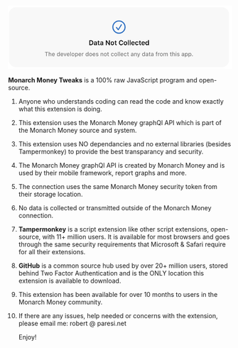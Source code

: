 
![Settings](/images/MM_SettingsDeveloper.png)

**Monarch Money Tweaks** is a 100% raw JavaScript program and open-source.   

1. Anyone who understands coding can read the code and know exactly what this extension is doing.
2. This extension uses the Monarch Money graphQl API which is part of the Monarch Money source and system.
3. This extension uses NO dependancies and no external libraries (besides Tampermonkey) to provide the best transparancy and security.
4. The Monarch Money graphQl API is created by Monarch Money and is used by their mobile framework, report graphs and more.
5. The connection uses the same Monarch Money security token from their storage location.
6. No data is collected or transmitted outside of the Monarch Money connection.
7. **Tampermonkey** is a script extension like other script extensions, open-source, with 11+ million users.  It is available for most browsers and goes through the same security requirements that Microsoft & Safari require for all their extensions.
8. **GitHub** is a common source hub used by over 20+ million users, stored behind Two Factor Authentication and is the ONLY location this extension is available to download.
9. This extension has been available for over 10 months to users in the Monarch Money community.
10. If there are any issues, help needed or concerns with the extension, please email me: robert @ paresi.net

    Enjoy!
